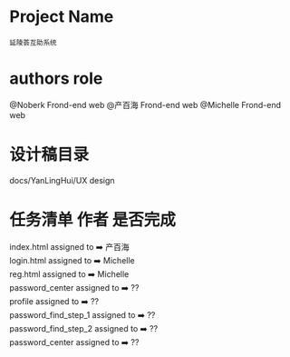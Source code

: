 # Project Name 
    延陵荟互助系统

# authors                  role
@Noberk         Frond-end web 
@产百海          Frond-end web 
@Michelle       Frond-end web 

# 设计稿目录
docs/YanLingHui/UX design

# 任务清单       作者       是否完成
index.html   assigned to    ➡️  产百海  <br/>
login.html    assigned to    ➡️  Michelle <br/>
reg.html      assigned to    ➡️  Michelle <br/>
password_center  assigned to ➡️  ?? <br/>
profile   assigned to ➡️  ?? <br/>
password_find_step_1  assigned to ➡️  ?? <br/>
password_find_step_2  assigned to ➡️  ?? <br/>
password_center  assigned to ➡️  ?? <br/>





